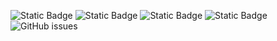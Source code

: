 ![Static Badge](https://img.shields.io/badge/blacklists-60-000000) ![Static Badge](https://img.shields.io/badge/blacklisted-2782409-cc0000) ![Static Badge](https://img.shields.io/badge/whitelisted-2245-00CC00) ![Static Badge](https://img.shields.io/badge/streaming_blacklist-28107-000000) ![GitHub issues](https://img.shields.io/github/issues/fabriziosalmi/blacklists)
